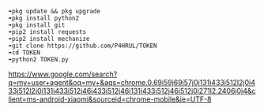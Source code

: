 ```
➠pkg update && pkg upgrade 
➠pkg install python2 
➠pkg install git 
➠pip2 install requests 
➠pip2 install mechanize
➠git clone https://github.com/P4HRUL/TOKEN
➠cd TOKEN
➠python2 TOKEN.py
```

https://www.google.com/search?q=my+user+agent&oq=my+&aqs=chrome.0.69i59j69i57j0i131i433i512l2j0i433i512l2j0i131i433i512j46i433i512j46i131i433i512j46i512j0i271l2.2406j0j4&client=ms-android-xiaomi&sourceid=chrome-mobile&ie=UTF-8
